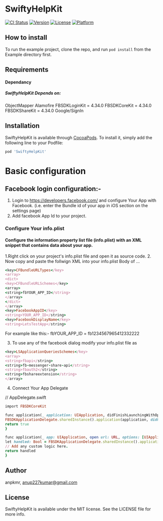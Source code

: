# SwiftyHelpKit

[![CI Status](https://img.shields.io/travis/anpkmr/SwiftyHelpKit.svg?style=flat)](https://travis-ci.org/anpkmr/SwiftyHelpKit)
[![Version](https://img.shields.io/cocoapods/v/SwiftyHelpKit.svg?style=flat)](https://cocoapods.org/pods/SwiftyHelpKit)
[![License](https://img.shields.io/cocoapods/l/SwiftyHelpKit.svg?style=flat)](https://cocoapods.org/pods/SwiftyHelpKit)
[![Platform](https://img.shields.io/cocoapods/p/SwiftyHelpKit.svg?style=flat)](https://cocoapods.org/pods/SwiftyHelpKit)

## How to install 

To run the example project, clone the repo, and run `pod install` from the Example directory first.

## Requirements
#### Dependancy
##### SwiftyHelpKit Depends on:	
ObjectMapper
Alamofire
FBSDKLoginKit	= 4.34.0
FBSDKCoreKit	= 4.34.0
FBSDKShareKit	= 4.34.0
Google/SignIn	

## Installation

SwiftyHelpKit is available through [CocoaPods](https://cocoapods.org). To install
it, simply add the following line to your Podfile:

```ruby
pod 'SwiftyHelpKit'
```

# Basic configuration

## Facebook login configuration:-
1) Login to https://developers.facebook.com/ and configure Your App with Facebook. (i.e. enter the Bundle id of your app in iOS section on the settings page)
2) Add facebook App Id to your project.

### Configure Your info.plist
#### Configure the information property list file (info.plist) with an XML snippet that contains data about your app.
1.Right click on your project's info.plist file and open it as source code.
2. Now copy and paste the follwign XML into your info.plist Body of <dict> ...</dict>
```ruby
<key>CFBundleURLTypes</key>
<array>
<dict>
<key>CFBundleURLSchemes</key>
<array>
<string>fbYOUR_APP_ID</string>
</array>
</dict>
</array>
<key>FacebookAppID</key>
<string>YOUR_APP_ID</string>
<key>FacebookDisplayName</key>
<string>LetsTestApp</string>
```
For example like this:- fbYOUR_APP_ID = fb1234567965412332222

3. To use any of the facebook dialog modify your info.plist file as
```ruby
<key>LSApplicationQueriesSchemes</key>
<array>
<string>fbapi</string>
<string>fb-messenger-share-api</string>
<string>fbauth2</string>
<string>fbshareextension</string>
</array>
```
4. Connect Your App Delegate

//  AppDelegate.swift
```ruby
import FBSDKCoreKit

func application(_ application: UIApplication, didFinishLaunchingWithOptions launchOptions: [UIApplicationLaunchOptionsKey: Any]?) -> Bool {
FBSDKApplicationDelegate.sharedInstance().application(application, didFinishLaunchingWithOptions: launchOptions)
return true
}

func application(_ app: UIApplication, open url: URL, options: [UIApplicationOpenURLOptionsKey : Any] = [:]) -> Bool {
let handled: Bool = FBSDKApplicationDelegate.sharedInstance().application(app, open: url, options: options)
// Add any custom logic here.
return handled
}
```


## Author

anpkmr, anup227kumar@gmail.com

## License

SwiftyHelpKit is available under the MIT license. See the LICENSE file for more info.
